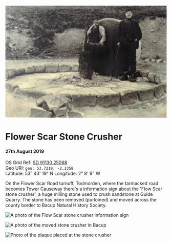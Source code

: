 <!--- -convert_greyscale -->
![An old photo of Flower Scar stone crusher from the Roger Birch collection](flower_scar_sign_close_up.jpg)

# Flower Scar Stone Crusher
#### 27th August 2019
OS Grid Ref: [SD 91130 25068](https://osmaps.ordnancesurvey.co.uk/53.72195,-2.13588,16/pin)  
Geo URI: `geo: 53.7219, -2.1358`  
Latitude: 53° 43' 19" N
Longitude: 2° 8' 9" W  

On the Flower Scar Road turnoff,  Todmorden, where the tarmacked road becomes Tower Causeway there's a information sign about the 'Flow Scar stone crusher', a huge milling stone used to crush sandstone at Guide Quarry. The stone has been removed (purloined) and moved across the county border to Bacup Natural History Society.

![A photo of the Flow Scar stone crusher information sign](flower_scar_sign.jpg)

![A photo of the moved stone crusher in Bacup](stone_crusher.jpeg)

![Photo of the plaque placed at the stone crusher](flower_scar_plaque.jpg)
